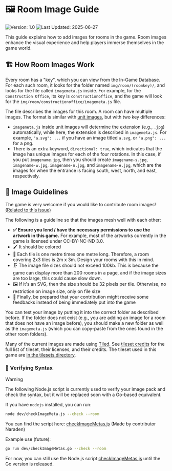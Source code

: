 # 🖼️ Room Image Guide

![Version: 1.0](https://img.shields.io/badge/Version-1.0-green) ![Last  Updated: 2025-06-27](https://img.shields.io/badge/Last%20Updated-27--06--2025-blue)

This guide explains how to add images for rooms in the game. Room images enhance the visual experience and help players immerse themselves in the game world.

## 🏗️ How Room Images Work

Every room has a "key", which you can view from the In-Game Database.
For each such room, it looks for the folder named
`img/room/(roomkey)/`, and looks for the file called `imagemeta.js` inside.
For example, for the `Construction Office`, its key is `constructionoffice`,
and the game will look for the `img/room/constructionoffice/imagemeta.js` file.

The file describes the images for this room. A room can have multiple images.
The format is similar with [unit images](docs/images.md), but with two key differences:

- `imagemeta.js` inside unit images will determine the extension (e.g., `.jpg`) automatically, while here, the extension is described in `imagemeta.js`.  For example, `"a.svg": ...` if you have an image titled `a.svg`, or `"a.png": ...` for a png.
- There is an extra keyword, `directional: true`, which indicates that the image has unique images for each of the four rotations. In this case, if you put `imagename.jpg`, then you should create `imagename-s.jpg`, `imagename-w.jpg`, `imagename-n.jpg`, and `imagename-e.jpg`, which are the images for when the entrance is facing south, west, north, and east, respectively.

## 🎨 Image Guidelines

The game is very welcome if you would like to contribute room images!
[(Related to this issue)](https://github.com/Official-Husko/fork-of-chains/issues/290)

The following is a guideline so that the images mesh well with each other:

- **✅ Ensure you lend / have the necessary permissions to use the artwork in this game.**
  For example, most of the artworks currently in the game is licensed under CC-BY-NC-ND 3.0.
- 🖌️ It should be colored
- 📏 Each tile is one metre times one metre long. Therefore, a room covering 2x3 tiles is 2m x 3m. Design your rooms with this in mind.
- 🗜️ The image file sizes should not exceed 100kb. This is because the game can display more than 200 rooms in a page, and if the image sizes are too large, this could cause slow down.
- 🖼️ If it's an SVG, then the size should be 32 pixels per tile. Otherwise, no restriction on image size, only on file size
- 💬 Finally, be prepared that your contribution might receive some feedbacks instead of being immediately put into the game

You can test your image by putting it into the correct folder as described before.
If the folder does not exist (e.g., you are adding an image for a room that does not have
an image before), you should make a new folder as well as the `imagemeta.js` (which you can
copy-paste from the ones found in the other room folders).

Many of the current images are made using [Tiled](https://www.mapeditor.org/).
See [tileset credits](https://github.com/Official-Husko/fork-of-chains/blob/main/docs/tileset_credits.md) for the full list of tileset, their licenses, and their credits.
The tileset used in this game are [in the tilesets directory](docs/tilesets).

### 🧪 Verifying Syntax

> [!WARNING]
> The following Node.js script is currently used to verify your image pack and check the syntax, but it will be replaced soon with a Go-based equivalent.

If you have `nodejs` installed, you can run:

```bash
node dev/checkImageMeta.js --check --room
```

You can find the script here: [checkImageMetas.js](https://github.com/Official-Husko/fork-of-chains/blob/main/dev/checkImageMetas.js) (Made by contributor Naraden)

Example use (future):

```bash
go run dev/checkImageMetas.go --check --room
```

For now, you can still use the Node.js script [checkImageMetas.js](https://github.com/Official-Husko/fork-of-chains/blob/main/dev/checkImageMetas.js) until the Go version is released.
